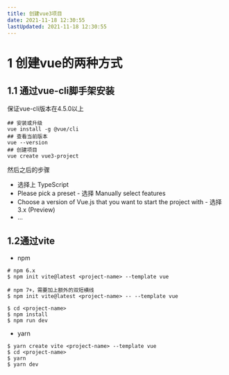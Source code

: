 ```yaml
---
title: 创建vue3项目
date: 2021-11-18 12:30:55
lastUpdated: 2021-11-18 12:30:55
---
```

# 1 创建vue的两种方式
## 1.1 通过vue-cli脚手架安装
保证vue-cli版本在4.5.0以上
```shell
## 安装或升级
vue install -g @vue/cli
## 查看当前版本
vue --version
## 创建项目
vue create vue3-project
```
然后之后的步骤
* 选择上 TypeScript
* Please pick a preset - 选择 Manually select features
* Choose a version of Vue.js that you want to start the project with - 选择 3.x (Preview)
* ...
## 1.2通过vite
* npm
```shell
# npm 6.x
$ npm init vite@latest <project-name> --template vue

# npm 7+，需要加上额外的双短横线
$ npm init vite@latest <project-name> -- --template vue

$ cd <project-name>
$ npm install
$ npm run dev
```
* yarn 
```shell
$ yarn create vite <project-name> --template vue
$ cd <project-name>
$ yarn
$ yarn dev
```